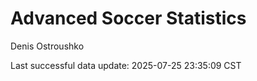 # Advanced Soccer Statistics
Denis Ostroushko

<!-- gfm -->

Last successful data update: 2025-07-25 23:35:09 CST
